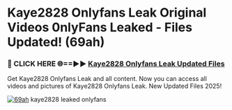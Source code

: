 # Kaye2828 Onlyfans Leak Original Videos 0nlyFans Leaked - Files Updated! (69ah)

<h3>🔴 CLICK HERE 🌐==►► <a href="https://tinyurl.com/2jnfzry5" rel="nofollow">Kaye2828 Onlyfans Leak Updated Files</a></h3>

Get Kaye2828 Onlyfans Leak and all content. Now you can access all videos and pictures of Kaye2828 Onlyfans Leak. New Updated Files 2025!

[![69ah](https://i.imgur.com/GyGTBgg.gif)](https://tinyurl.com/2jnfzry5)
kaye2828 leaked onlyfans